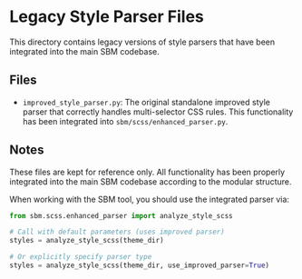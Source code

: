 # Legacy Style Parser Files

This directory contains legacy versions of style parsers that have been integrated into the main SBM codebase.

## Files

- `improved_style_parser.py`: The original standalone improved style parser that correctly handles multi-selector CSS rules. This functionality has been integrated into `sbm/scss/enhanced_parser.py`.

## Notes

These files are kept for reference only. All functionality has been properly integrated into the main SBM codebase according to the modular structure.

When working with the SBM tool, you should use the integrated parser via:

```python
from sbm.scss.enhanced_parser import analyze_style_scss

# Call with default parameters (uses improved parser)
styles = analyze_style_scss(theme_dir)

# Or explicitly specify parser type
styles = analyze_style_scss(theme_dir, use_improved_parser=True)
```
